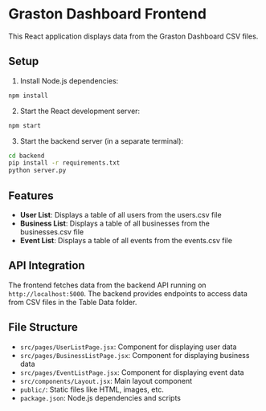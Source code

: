 # Graston Dashboard Frontend

This React application displays data from the Graston Dashboard CSV files.

## Setup

1. Install Node.js dependencies:
```bash
npm install
```

2. Start the React development server:
```bash
npm start
```

3. Start the backend server (in a separate terminal):
```bash
cd backend
pip install -r requirements.txt
python server.py
```

## Features

- **User List**: Displays a table of all users from the users.csv file
- **Business List**: Displays a table of all businesses from the businesses.csv file
- **Event List**: Displays a table of all events from the events.csv file

## API Integration

The frontend fetches data from the backend API running on `http://localhost:5000`. The backend provides endpoints to access data from CSV files in the Table Data folder.

## File Structure

- `src/pages/UserListPage.jsx`: Component for displaying user data
- `src/pages/BusinessListPage.jsx`: Component for displaying business data
- `src/pages/EventListPage.jsx`: Component for displaying event data
- `src/components/Layout.jsx`: Main layout component
- `public/`: Static files like HTML, images, etc.
- `package.json`: Node.js dependencies and scripts
